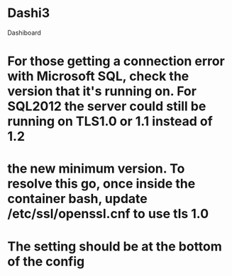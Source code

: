 # Dashi3
Dashiboard 


# For those getting a connection error with Microsoft SQL, check the version that it's running on. For SQL2012 the server could still be running on TLS1.0 or 1.1 instead of 1.2 
# the new minimum version. To resolve this go, once inside the container bash, update /etc/ssl/openssl.cnf to use tls 1.0
# The setting should be at the bottom of the config
